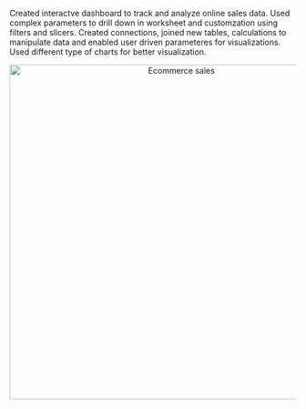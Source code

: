 Created interactve dashboard to track and analyze online sales data.
Used complex parameters to drill down in worksheet and customzation using filters and slicers.
Created connections, joined new tables, calculations to manipulate data and enabled user driven parameteres for visualizations.
Used different type of charts for better visualization.
<p style="text-align:center;">
<img width="588" alt="Ecommerce sales" src="https://github.com/user-attachments/assets/d51e1a6a-55c8-4423-b930-c7d841578b54">
</p>
